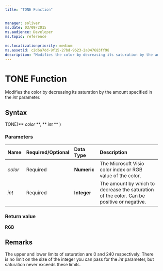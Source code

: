 ```yaml
---
title: "TONE Function"
 
 
manager: soliver
ms.date: 03/09/2015
ms.audience: Developer
ms.topic: reference
 
ms.localizationpriority: medium
ms.assetid: c2d6a7dd-9f15-27bd-9623-2a047683ff98
description: "Modifies the color by decreasing its saturation by the amount specified in the int parameter."
---
```


# TONE Function

Modifies the color by decreasing its saturation by the amount specified in the _int_ parameter. 
  
## Syntax

TONE(** *color* **, ** *int* ** ) 
  
### Parameters

|**Name**|**Required/Optional**|**Data Type**|**Description**|
|:-----|:-----|:-----|:-----|
| _color_ <br/> |Required  <br/> |**Numeric** <br/> |The Microsoft Visio color index or RGB value of the color. |
| _int_ <br/> |Required  <br/> |**Integer** <br/> |The amount by which to decrease the saturation of the color. Can be positive or negative. |
   
### Return value

 **RGB**
  
## Remarks

The upper and lower limits of saturation are 0 and 240 respectively. There is no limit on the size of the integer you can pass for the  _int_ parameter, but saturation never exceeds these limits. 
  

